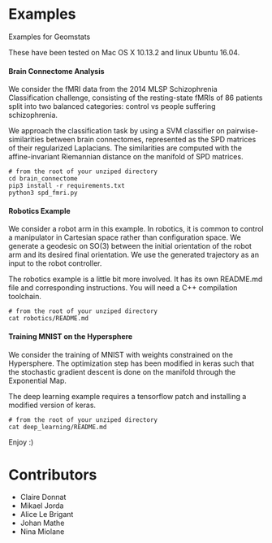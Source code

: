 # Examples
Examples for Geomstats

These have been tested on Mac OS X 10.13.2 and linux Ubuntu 16.04.

#### Brain Connectome Analysis

We consider the fMRI data from the 2014 MLSP Schizophrenia Classification challenge, consisting
of the resting-state fMRIs of 86 patients split into two balanced categories: control vs people suffering
schizophrenia.

We approach the classification task by using a SVM classifier on pairwise-similarities between brain connectomes,
represented as the SPD matrices of their regularized Laplacians. The similarities are computed with the affine-invariant
Riemannian distance on the manifold of SPD matrices.

```
# from the root of your unziped directory
cd brain_connectome
pip3 install -r requirements.txt
python3 spd_fmri.py
```

#### Robotics Example

We consider a robot arm in this example. In robotics, it is common to control a manipulator in Cartesian space rather
than configuration space. We generate a geodesic on SO(3) between the initial orientation of the robot arm and its
desired final orientation. We use the generated trajectory as an input to the robot controller.

The robotics example is a little bit more involved. It has its own README.md file and corresponding instructions. You will
need a C++ compilation toolchain.

```
# from the root of your unziped directory
cat robotics/README.md
```

#### Training MNIST on the Hypersphere

We consider the training of MNIST with weights constrained on the Hypersphere. The optimization step has been modified in keras
such that the stochastic gradient descent is done on the manifold through the Exponential Map.

The deep learning example requires a tensorflow patch and installing a modified version of keras.
```
# from the root of your unziped directory
cat deep_learning/README.md
```

Enjoy :)

# Contributors

* Claire Donnat
* Mikael Jorda
* Alice Le Brigant
* Johan Mathe
* Nina Miolane
